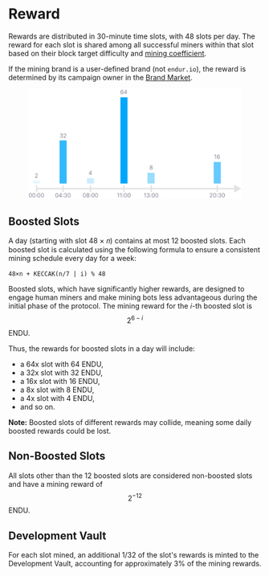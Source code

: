 # Reward

Rewards are distributed in 30-minute time slots, with 48 slots per day. The reward for each slot is shared among all successful miners within that slot based on their block target difficulty and [mining coefficient](../advanced-mining/).

If the mining brand is a user-defined brand (not `endur.io`), the reward is determined by its campaign owner in the [Brand Market](../brand-market/).

<figure><img src="../.gitbook/assets/slot-reward.svg" alt=""><figcaption></figcaption></figure>

## Boosted Slots

A day (starting with slot 48 × 𝑛) contains at most 12 boosted slots. Each boosted slot is calculated using the following formula to ensure a consistent mining schedule every day for a week:

```
48×n + KECCAK(n/7 | i) % 48
```

Boosted slots, which have significantly higher rewards, are designed to engage human miners and make mining bots less advantageous during the initial phase of the protocol. The mining reward for the 𝑖-th boosted slot is $$2^{6-i}$$ ENDU.

Thus, the rewards for boosted slots in a day will include:

* a 64x slot with 64 ENDU,
* a 32x slot with 32 ENDU,
* a 16x slot with 16 ENDU,
* a 8x slot with 8 ENDU,
* a 4x slot with 4 ENDU,
* and so on.

**Note:** Boosted slots of different rewards may collide, meaning some daily boosted rewards could be lost.

## Non-Boosted Slots

All slots other than the 12 boosted slots are considered non-boosted slots and have a mining reward of $$2^{-12}$$ ENDU.

## Development **Vault**

For each slot mined, an additional 1/32 of the slot's rewards is minted to the Development Vault, accounting for approximately 3% of the mining rewards.
